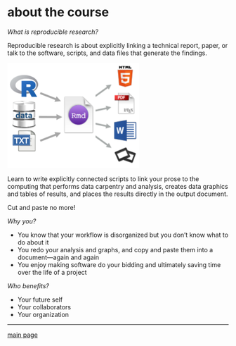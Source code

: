 
# about the course

*What is reproducible research?*

Reproducible research is about explicitly linking a technical report,
paper, or talk to the software, scripts, and data files that generate
the findings.

![](../resources/images/rr-flow-2.png)

Learn to write explicitly connected scripts to link your prose to the
computing that performs data carpentry and analysis, creates data
graphics and tables of results, and places the results directly in the
output document.

Cut and paste no more\!

*Why you?*

  - You know that your workflow is disorganized but you don’t know what
    to do about it  
  - You redo your analysis and graphs, and copy and paste them into a
    document—again and again  
  - You enjoy making software do your bidding and ultimately saving time
    over the life of a project

*Who benefits?*

  - Your future self  
  - Your collaborators  
  - Your organization

-----

[main page](../README)
